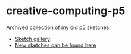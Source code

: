 # creative-computing-p5

Archived collection of my old p5 sketches.

- [Sketch gallery](https://zer02z2.github.io/creative-computing-p5/)
- [New sketches can be found here](https://github.com/Zer02z2/creative-computing)

